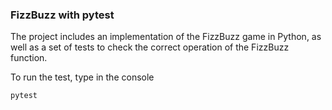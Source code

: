 ### FizzBuzz with pytest

The project includes an implementation of the FizzBuzz game in Python, as well as a set of tests to check the correct operation of the FizzBuzz function.

To run the test, type in the console
```
pytest
```
